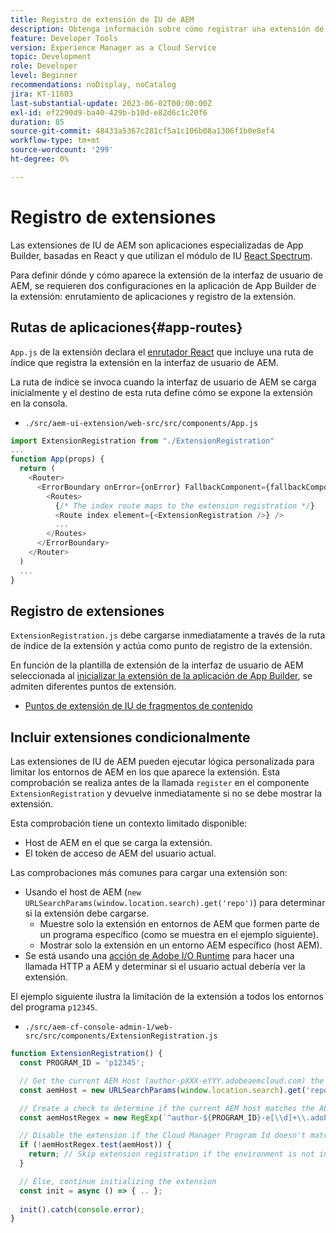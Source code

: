 ```yaml
---
title: Registro de extensión de IU de AEM
description: Obtenga información sobre cómo registrar una extensión de IU de AEM.
feature: Developer Tools
version: Experience Manager as a Cloud Service
topic: Development
role: Developer
level: Beginner
recommendations: noDisplay, noCatalog
jira: KT-11603
last-substantial-update: 2023-06-02T00:00:00Z
exl-id: ef2290d9-ba40-429b-b10d-e82d6c1c20f6
duration: 85
source-git-commit: 48433a5367c281cf5a1c106b08a1306f1b0e8ef4
workflow-type: tm+mt
source-wordcount: '299'
ht-degree: 0%

---
```


# Registro de extensiones

Las extensiones de IU de AEM son aplicaciones especializadas de App Builder, basadas en React y que utilizan el módulo de IU [React Spectrum](https://react-spectrum.adobe.com/react-spectrum/).

Para definir dónde y cómo aparece la extensión de la interfaz de usuario de AEM, se requieren dos configuraciones en la aplicación de App Builder de la extensión: enrutamiento de aplicaciones y registro de la extensión.

## Rutas de aplicaciones{#app-routes}

`App.js` de la extensión declara el [enrutador React](https://reactrouter.com/en/main) que incluye una ruta de índice que registra la extensión en la interfaz de usuario de AEM.

La ruta de índice se invoca cuando la interfaz de usuario de AEM se carga inicialmente y el destino de esta ruta define cómo se expone la extensión en la consola.

+ `./src/aem-ui-extension/web-src/src/components/App.js`

```javascript
import ExtensionRegistration from "./ExtensionRegistration"
...            
function App(props) {
  return (
    <Router>
      <ErrorBoundary onError={onError} FallbackComponent={fallbackComponent}>
        <Routes>
          {/* The index route maps to the extension registration */}
          <Route index element={<ExtensionRegistration />} />
          ...                                   
        </Routes>
      </ErrorBoundary>
    </Router>
  )
  ...
}
```

## Registro de extensiones

`ExtensionRegistration.js` debe cargarse inmediatamente a través de la ruta de índice de la extensión y actúa como punto de registro de la extensión.

En función de la plantilla de extensión de la interfaz de usuario de AEM seleccionada al [inicializar la extensión de la aplicación de App Builder](./app-initialization.md), se admiten diferentes puntos de extensión.

+ [Puntos de extensión de IU de fragmentos de contenido](./content-fragments/overview.md#extension-points)

## Incluir extensiones condicionalmente

Las extensiones de IU de AEM pueden ejecutar lógica personalizada para limitar los entornos de AEM en los que aparece la extensión. Esta comprobación se realiza antes de la llamada `register` en el componente `ExtensionRegistration` y devuelve inmediatamente si no se debe mostrar la extensión.

Esta comprobación tiene un contexto limitado disponible:

+ Host de AEM en el que se carga la extensión.
+ El token de acceso de AEM del usuario actual.

Las comprobaciones más comunes para cargar una extensión son:

+ Usando el host de AEM (`new URLSearchParams(window.location.search).get('repo')`) para determinar si la extensión debe cargarse.
   + Muestre solo la extensión en entornos de AEM que formen parte de un programa específico (como se muestra en el ejemplo siguiente).
   + Mostrar solo la extensión en un entorno AEM específico (host AEM).
+ Se está usando una [acción de Adobe I/O Runtime](./runtime-action.md) para hacer una llamada HTTP a AEM y determinar si el usuario actual debería ver la extensión.

El ejemplo siguiente ilustra la limitación de la extensión a todos los entornos del programa `p12345`.

+ `./src/aem-cf-console-admin-1/web-src/src/components/ExtensionRegistration.js`

```javascript
function ExtensionRegistration() {
  const PROGRAM_ID = 'p12345';

  // Get the current AEM Host (author-pXXX-eYYY.adobeaemcloud.com) the extension is loading on
  const aemHost = new URLSearchParams(window.location.search).get('repo');

  // Create a check to determine if the current AEM host matches the AEM program that uses this extension 
  const aemHostRegex = new RegExp(`^author-${PROGRAM_ID}-e[\\d]+\\.adobeaemcloud\\.com$`)

  // Disable the extension if the Cloud Manager Program Id doesn't match the regex.
  if (!aemHostRegex.test(aemHost)) {
    return; // Skip extension registration if the environment is not in program p12345.
  }

  // Else, continue initializing the extension
  const init = async () => { .. };
  
  init().catch(console.error);
}
```
